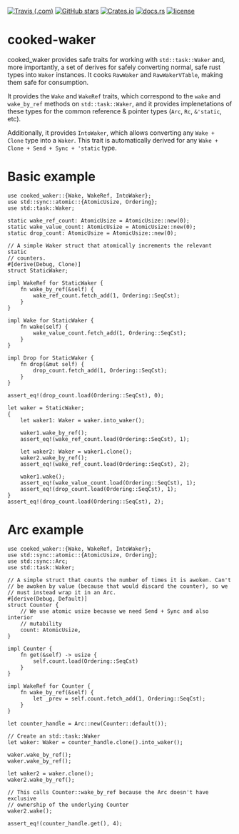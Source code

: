 [![Travis (.com)](https://img.shields.io/travis/com/Lucretiel/cooked-waker.svg?logo=travis)](https://travis-ci.com/Lucretiel/cooked-waker/) [![GitHub stars](https://img.shields.io/github/stars/Lucretiel/cooked-waker.svg?label=stars&logo=github&logoColor=white)](https://github.com/Lucretiel/cooked-waker) [![Crates.io](https://img.shields.io/crates/d/cooked-waker.svg?logo=rust&logoColor=white&label=crates.io)](https://crates.io/crates/cooked-waker) [![docs.rs](https://docs.rs/cooked-waker/badge.svg)](https://docs.rs/cooked-waker) [![license](https://img.shields.io/github/license/Lucretiel/cooked-waker.svg)](https://crates.io/crates/cooked-waker/)

# cooked-waker

cooked_waker provides safe traits for working with `std::task::Waker` and, more importantly, a set of derives for safely converting normal, safe rust types into `Waker` instances. It cooks `RawWaker` and `RawWakerVTable`, making them safe for consumption.

It provides the `Wake` and `WakeRef` traits, which correspond to the `wake` and `wake_by_ref` methods on `std::task::Waker`, and it provides implenetations of these types for the common reference & pointer types (`Arc`, `Rc`, `&'static`, etc).

Additionally, it provides `IntoWaker`, which allows converting any `Wake + Clone` type into a `Waker`. This trait is automatically derived for any `Wake + Clone + Send + Sync + 'static` type.

# Basic example

```
use cooked_waker::{Wake, WakeRef, IntoWaker};
use std::sync::atomic::{AtomicUsize, Ordering};
use std::task::Waker;

static wake_ref_count: AtomicUsize = AtomicUsize::new(0);
static wake_value_count: AtomicUsize = AtomicUsize::new(0);
static drop_count: AtomicUsize = AtomicUsize::new(0);

// A simple Waker struct that atomically increments the relevant static
// counters.
#[derive(Debug, Clone)]
struct StaticWaker;

impl WakeRef for StaticWaker {
    fn wake_by_ref(&self) {
        wake_ref_count.fetch_add(1, Ordering::SeqCst);
    }
}

impl Wake for StaticWaker {
    fn wake(self) {
        wake_value_count.fetch_add(1, Ordering::SeqCst);
    }
}

impl Drop for StaticWaker {
    fn drop(&mut self) {
        drop_count.fetch_add(1, Ordering::SeqCst);
    }
}

assert_eq!(drop_count.load(Ordering::SeqCst), 0);

let waker = StaticWaker;
{
    let waker1: Waker = waker.into_waker();

    waker1.wake_by_ref();
    assert_eq!(wake_ref_count.load(Ordering::SeqCst), 1);

    let waker2: Waker = waker1.clone();
    waker2.wake_by_ref();
    assert_eq!(wake_ref_count.load(Ordering::SeqCst), 2);

    waker1.wake();
    assert_eq!(wake_value_count.load(Ordering::SeqCst), 1);
    assert_eq!(drop_count.load(Ordering::SeqCst), 1);
}
assert_eq!(drop_count.load(Ordering::SeqCst), 2);
```

# Arc example

```
use cooked_waker::{Wake, WakeRef, IntoWaker};
use std::sync::atomic::{AtomicUsize, Ordering};
use std::sync::Arc;
use std::task::Waker;

// A simple struct that counts the number of times it is awoken. Can't
// be awoken by value (because that would discard the counter), so we
// must instead wrap it in an Arc.
#[derive(Debug, Default)]
struct Counter {
    // We use atomic usize because we need Send + Sync and also interior
    // mutability
    count: AtomicUsize,
}

impl Counter {
    fn get(&self) -> usize {
        self.count.load(Ordering::SeqCst)
    }
}

impl WakeRef for Counter {
    fn wake_by_ref(&self) {
        let _prev = self.count.fetch_add(1, Ordering::SeqCst);
    }
}

let counter_handle = Arc::new(Counter::default());

// Create an std::task::Waker
let waker: Waker = counter_handle.clone().into_waker();

waker.wake_by_ref();
waker.wake_by_ref();

let waker2 = waker.clone();
waker2.wake_by_ref();

// This calls Counter::wake_by_ref because the Arc doesn't have exclusive
// ownership of the underlying Counter
waker2.wake();

assert_eq!(counter_handle.get(), 4);
```
